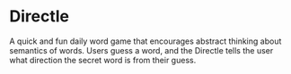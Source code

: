 # Directle
A quick and fun daily word game that encourages abstract thinking about semantics of words. Users guess a word, and the Directle tells the user what direction the secret word is from their guess.
